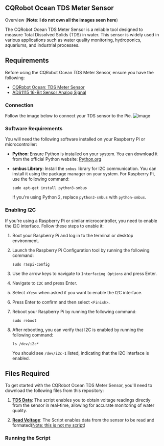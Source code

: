 ## CQRobot Ocean TDS Meter Sensor ##
Overview (**Note: I do not own all the images seen here**)

The CQRobot Ocean TDS Meter Sensor is a reliable tool designed to measure Total Dissolved Solids (TDS) in water. This sensor is widely used in various applications such as water quality monitoring, hydroponics, aquariums, and industrial processes.

## Requirements

Before using the CQRobot Ocean TDS Meter Sensor, ensure you have the following:
* [CQRobot Ocean: TDS Meter Sensor](https://www.amazon.com/CQRobot-Ocean-Compatible-Scientific-Laboratory/dp/B08KXRHK7H/)
* [ADS1115 16-Bit Sensor Analog Signal](https://www.amazon.com/CQRobot-Ocean-Acquisition-Conversion-Motherboards/dp/B08KFZ3PVT/)

### Connection
Follow the image below to connect your TDS sensor to the Pie.
![image](https://m.media-amazon.com/images/I/914mvtbb-vL._SX522_.jpg)

### Software Requirements

You will need the following software installed on your Raspberry Pi or microcontroller:

- **Python**: Ensure Python is installed on your system. You can download it from the official Python website: [Python.org](https://www.python.org/downloads/)
- **smbus Library**: Install the `smbus` library for I2C communication. You can install it using the package manager on your system. For Raspberry Pi, use the following command:

    ```
    sudo apt-get install python3-smbus
    ```

    If you're using Python 2, replace `python3-smbus` with `python-smbus`.

### Enabling I2C

If you're using a Raspberry Pi or similar microcontroller, you need to enable the I2C interface. Follow these steps to enable it:

1. Boot your Raspberry Pi and log in to the terminal or desktop environment.

2. Launch the Raspberry Pi Configuration tool by running the following command:

    ```
    sudo raspi-config
    ```

3. Use the arrow keys to navigate to `Interfacing Options` and press Enter.

4. Navigate to `I2C` and press Enter.

5. Select `<Yes>` when asked if you want to enable the I2C interface.

6. Press Enter to confirm and then select `<Finish>`.

7. Reboot your Raspberry Pi by running the following command:

    ```
    sudo reboot
    ```

8. After rebooting, you can verify that I2C is enabled by running the following command:

    ```
    ls /dev/i2c*
    ```

    You should see `/dev/i2c-1` listed, indicating that the I2C interface is enabled.

## Files Required

To get started with the CQRobot Ocean TDS Meter Sensor, you'll need to download the following files from this repository:

1. **[TDS Data](https://github.com/vezorgoat/-Raspberry-Pi-TDS-Sensor/blob/main/TDS_Data.py)**: The script enables you to obtain voltage readings directly from the sensor in real-time, allowing for accurate monitoring of water quality.

2. **[Read Voltage](https://github.com/vezorgoat/-Raspberry-Pi-TDS-Sensor/blob/main/ReadVoltage.py)**: The Script enables data from the sensor to be read and formated([Note: this is not my script](http://www.cqrobot.wiki/index.php/TDS_(Total_Dissolved_Solids)_Meter_Sensor_SKU:_CQRSENTDS01))

### Running the Script





